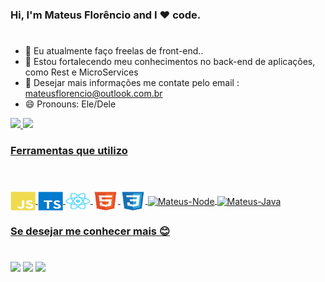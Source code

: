 ### Hi, I'm Mateus Florêncio and I ❤️ code.
#


- 🔭 Eu atualmente faço freelas de front-end..
- 🌱 Estou fortalecendo meu conhecimentos no back-end de aplicações, como Rest e MicroServices
- 💬 Desejar mais informações me contate pelo email : mateusflorencio@outlook.com.br
- 😄 Pronouns: Ele/Dele

<div>
<a href="https://github.com/mateusflorencio">
<img height="180em" src="https://github-readme-stats.vercel.app/api/top-langs/?username=mateusflorencio&layout=compact&langs_count=7&theme=dracula"/>
<img height="180em" src="https://github-readme-stats.vercel.app/api?username=mateusflorencio&show_icons=true&theme=dracula&include_all_commits=true&count_private=true"/>
</div>
  
  
  ### Ferramentas que utilizo
  #
  
  <div style="display: inline_block"><br>
  <img align="center" alt="Mateus-Js" height="30" width="40" src="https://raw.githubusercontent.com/devicons/devicon/master/icons/javascript/javascript-plain.svg">
  <img align="center" alt="Mateus-Ts" height="30" width="40" src="https://raw.githubusercontent.com/devicons/devicon/master/icons/typescript/typescript-plain.svg">
  <img align="center" alt="Mateus-React" height="30" width="40" src="https://raw.githubusercontent.com/devicons/devicon/master/icons/react/react-original.svg">
  <img align="center" alt="Mateus-HTML" height="30" width="40" src="https://raw.githubusercontent.com/devicons/devicon/master/icons/html5/html5-original.svg">
  <img align="center" alt="Mateus-CSS" height="30" width="40" src="https://raw.githubusercontent.com/devicons/devicon/master/icons/css3/css3-original.svg">
  <img align="center" alt="Mateus-Node" height="30" width="40" src="https://cdn.jsdelivr.net/gh/devicons/devicon/icons/java/java-original.svg">
  <img align="center" alt="Mateus-Java" height="30" width="40" src="https://cdn.jsdelivr.net/gh/devicons/devicon/icons/nodejs/nodejs-plain-wordmark.svg">
</div>
  
  ### Se desejar me conhecer mais 😊
  #
  
  <div> 
  <a href="https://www.instagram.com/mateusflorencio_/" target="_blank"><img src="https://img.shields.io/badge/-Instagram-%23E4405F?style=for-the-badge&logo=instagram&logoColor=white" target="_blank"></a>
  <a href = "mailto:mateusflorencio@outlook.com.br"><img src="https://img.shields.io/badge/Microsoft_Outlook-0078D4?style=for-the-badge&logo=microsoft-outlook&logoColor=white" target="_blank"></a>
  <a href="https://www.linkedin.com/in/mateusflorencio/" target="_blank"><img src="https://img.shields.io/badge/-LinkedIn-%230077B5?style=for-the-badge&logo=linkedin&logoColor=white" target="_blank"></a> 
    
   
 
  
